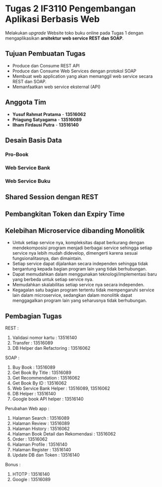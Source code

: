 # Tugas 2 IF3110 Pengembangan Aplikasi Berbasis Web 

Melakukan *upgrade* Website toko buku online pada Tugas 1 dengan mengaplikasikan **arsitektur web service REST dan SOAP**.

## Tujuan Pembuatan Tugas

* Produce dan Consume REST API
* Produce dan Consume Web Services dengan protokol SOAP
* Membuat web application yang akan memanggil web service secara REST dan SOAP.
* Memanfaatkan web service eksternal (API)

## Anggota Tim
- **Yusuf Rahmat Pratama** - **13516062**
- **Priagung Satyagama** - **13516089**
- **Ilham Firdausi Putra** - **13516140**

## Desain Basis Data
### Pro-Book
### Web Service Bank
### Web Service Buku

## Shared Session dengan REST

## Pembangkitan Token dan Expiry Time

## Kelebihan Microservice dibanding Monolitik
- Untuk setiap service nya, kompleksitas dapat berkurang dengan mendekomposisi program menjadi berbagai service sehingga setiap service nya lebih mudah didevelop, dimengerti karena sesuai fungsionalitasnya, dan dimaintain.
- Setiap service dapat dijalankan secara independen sehingga tidak bergantung kepada bagian program lain yang tidak berhubungan.
- Dapat memudahkan dalam menggunakan teknologi/implementasi baru yang berbeda untuk setiap service nya.
- Memudahkan skalabilitas setiap service nya secara independen.
- Kegagalan satu bagian program tertentu tidak mempengaruhi service lain dalam microservice, sedangkan dalam monolitik dapat menggagalkan program lain yang seharusnya tidak berhubungan.

## Pembagian Tugas

REST :
1. Validasi nomor kartu : 13516140
2. Transfer : 13516089
3. DB Helper dan Refactoring : 13516062

SOAP :
1. Buy Book : 13516089
2. Get Book By Title : 13516089
3. Get Recommendation : 13516062
4. Get Book By ID : 13516062
5. Web Service Bank Helper : 13516089, 13516062
6. DB Helper : 13516140
7. Google book API helper : 13516140

Perubahan Web app :
1. Halaman Search : 13516089
2. Halaman Review : 13516089
3. Halaman History : 13516062
4. Halaman Book Detail dan Rekomendasi : 13516062
5. Order : 13516062
6. Halaman Profile : 13516140
7. Halaman Register : 13516140
8. Update DB dan Token : 13516140

Bonus :
1. HTOTP : 13516140
2. Google : 13516089

